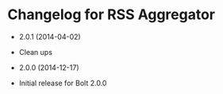 # Changelog for RSS Aggregator

* 2.0.1 (2014-04-02)

 * Clean ups

* 2.0.0 (2014-12-17)

 * Initial release for Bolt 2.0.0
